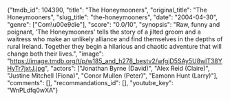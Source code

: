 {"tmdb_id": 104390, "title": "The Honeymooners", "original_title": "The Honeymooners", "slug_title": "the-honeymooners", "date": "2004-04-30", "genre": ["Com\u00e9die"], "score": "0.0/10", "synopsis": "Raw, funny and poignant, 'The Honeymooners' tells the story of a jilted groom and a waitress who make an unlikely alliance and find themselves in the depths of rural Ireland. Together they begin a hilarious and chaotic adventure that will change both their lives.", "image": "https://image.tmdb.org/t/p/w185_and_h278_bestv2/wfgjD5SAy5U8wlT38YHyTr7jxtJ.jpg", "actors": ["Jonathan Byrne (David)", "Alex Reid (Claire)", "Justine Mitchell (Fiona)", "Conor Mullen (Peter)", "Eamonn Hunt (Larry)"], "comments": [], "recommandations_id": [], "youtube_key": "WnPLdfq0wXA"}